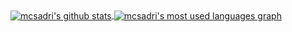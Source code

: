 <a href="https://github.com/mcsadri/github-readme-stats">
<img align="center" src="https://github-readme-stats.vercel.app/api?username=mcsadri&show_icons=true&theme=github_dark_dimmed&layout=compact&line_height=24" alt="mcsadri's github stats" />
</a>


<a href="https://github.com/mcsadri/github-readme-stats">
<img align="center" src="https://github-readme-stats.vercel.app/api/top-langs/?username=mcsadri&theme=github_dark_dimmed&langs_count=8&layout=compact" alt="mcsadri's most used languages graph">
</a>

<!-- ### Hi there 👋-->

<!--
**mcsadri/mcsadri** is a ✨ _special_ ✨ repository because its `README.md` (this file) appears on your GitHub profile.

Here are some ideas to get you started:

- 🔭 I’m currently working on ...
- 🌱 I’m currently learning ...
- 👯 I’m looking to collaborate on ...
- 🤔 I’m looking for help with ...
- 💬 Ask me about ...
- 📫 How to reach me: ...
- 😄 Pronouns: ...
- ⚡ Fun fact: ...
-->
